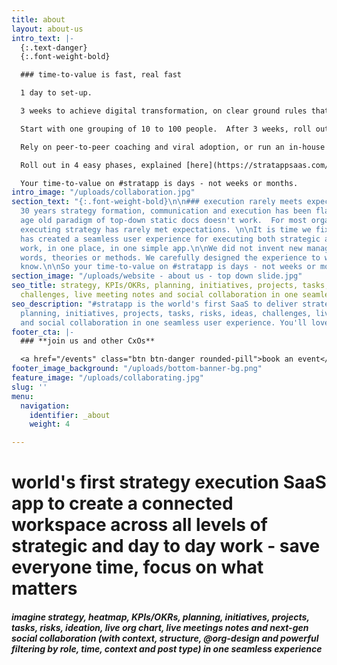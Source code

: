 ```yaml
---
title: about
layout: about-us
intro_text: |-
  {:.text-danger}
  {:.font-weight-bold}

  ### time-to-value is fast, real fast

  1 day to set-up.

  3 weeks to achieve digital transformation, on clear ground rules that include leading by example and eliminating internal email.

  Start with one grouping of 10 to 100 people.  After 3 weeks, roll out progressively by level, function or geography.

  Rely on peer-to-peer coaching and viral adoption, or run an in-house training program, or engage our coaching partner.

  Roll out in 4 easy phases, explained [here](https://stratappsaas.com/blog/how-to-implement/ "how to implement").

  Your time-to-value on #stratapp is days - not weeks or months.
intro_image: "/uploads/collaboration.jpg"
section_text: "{:.font-weight-bold}\n\n### execution rarely meets expectations\n\nFor
  30 years strategy formation, communication and execution has been flawed.\n\nThe
  age old paradigm of top-down static docs doesn't work.  For most organizations,
  executing strategy has rarely met expectations. \n\nIt is time we fixed this.\n\n\\#stratapp
  has created a seamless user experience for executing both strategic and day-to-day
  work, in one place, in one simple app.\n\nWe did not invent new management buzz
  words, theories or methods. We carefully designed the experience to what you already
  know.\n\nSo your time-to-value on #stratapp is days - not weeks or months."
section_image: "/uploads/website - about us - top down slide.jpg"
seo_title: strategy, KPIs/OKRs, planning, initiatives, projects, tasks, risks, ideas,
  challenges, live meeting notes and social collaboration in one seamless user experience
seo_description: "#stratapp is the world's first SaaS to deliver strategy, KPIs/OKRs,
  planning, initiatives, projects, tasks, risks, ideas, challenges, live meeting notes
  and social collaboration in one seamless user experience. You'll love #stratapp."
footer_cta: |-
  ### **join us and other CxOs**

  <a href="/events" class="btn btn-danger rounded-pill">book an event</a>
footer_image_background: "/uploads/bottom-banner-bg.png"
feature_image: "/uploads/collaborating.jpg"
slug: ''
menu:
  navigation:
    identifier: _about
    weight: 4

---
```

# world's first strategy execution SaaS app to create a connected workspace across all levels of strategic and day to day work - save everyone time, focus on what matters

##### imagine strategy, heatmap, KPIs/OKRs, planning, initiatives, projects, tasks, risks, ideation, live org chart, live meetings notes and next-gen social collaboration (with context, structure, @org-design and powerful filtering by role, time, context and post type) in one seamless experience